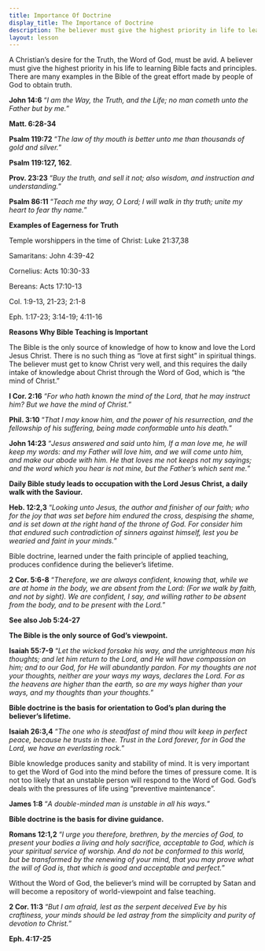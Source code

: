 ```yaml
---
title: Importance Of Doctrine
display_title: The Importance of Doctrine
description: The believer must give the highest priority in life to learning Bible facts and principles, and applying them to every situation.
layout: lesson
---
```


A Christian’s desire for the Truth, the Word of God, must be avid. A believer must give the highest priority in his life to learning Bible facts and principles. There are many examples in the Bible of the great effort made by people of God to obtain truth.

**John 14:6** “*_I am the Way, the Truth, and the Life; no man cometh unto the Father but by me._*”

**Matt. 6:28-34**

**Psalm 119:72** “_The law of thy mouth is better unto me than thousands of gold and silver._”

**Psalm 119:127, 162**.

**Prov. 23:23** “_Buy the truth, and sell it not; also wisdom, and instruction and understanding._”

**Psalm 86:11** “_Teach me thy way, O Lord; I will walk in thy truth; unite my heart to fear thy name._”

**Examples of Eagerness for Truth**

Temple worshippers in the time of Christ: Luke 21:37,38

Samaritans: John 4:39-42

Cornelius: Acts 10:30-33

Bereans: Acts 17:10-13

Col. 1:9-13, 21-23; 2:1-8

Eph. 1:17-23; 3:14-19; 4:11-16

**Reasons Why Bible Teaching is Important**

The Bible is the only source of knowledge of how to know and love the Lord Jesus Christ. There is no such thing as “love at first sight” in spiritual things. The believer must get to know Christ very well, and this requires the daily intake of knowledge about Christ through the Word of God, which is “the mind of Christ.”

**I Cor. 2:16** “_For who hath known the mind of the Lord, that he may instruct him? But we have the mind of Christ._”

**Phil. 3:10** “_That I may know him, and the power of his resurrection, and the fellowship of his suffering, being made conformable unto his death._”

**John 14:23** “_Jesus answered and said unto him, If a man love me, he will keep my words: and my Father will love him, and we will come unto him, and make our abode with him. He that loves me not keeps not my sayings; and the word which you hear is not mine, but the Father’s which sent me._”

**Daily Bible study leads to occupation with the Lord Jesus Christ, a daily walk with the Saviour.**

**Heb. 12:2,3** “_Looking unto Jesus, the author and finisher of our faith; who for the joy that was set before him endured the cross, despising the shame, and is set down at the right hand of the throne of God. For consider him that endured such contradiction of sinners against himself, lest you be wearied and faint in your minds._”

Bible doctrine, learned under the faith principle of applied teaching, produces confidence during the believer’s lifetime.

**2 Cor. 5:6-8** “_Therefore, we are always confident, knowing that, while we are at home in the body, we are absent from the Lord: (For we walk by faith, and not by sight). We are confident, I say, and willing rather to be absent from the body, and to be present with the Lord._”

**See also Job 5:24-27**

**The Bible is the only source of God’s viewpoint.**

**Isaiah 55:7-9** “_Let the wicked forsake his way, and the unrighteous man his thoughts; and let him return to the Lord, and He will have compassion on him; and to our God, for He will abundantly pardon. For my thoughts are not your thoughts, neither are your ways my ways, declares the Lord. For as the heavens are higher than the earth, so are my ways higher than your ways, and my thoughts than your thoughts._”

**Bible doctrine is the basis for orientation to God’s plan during the believer’s lifetime.**

**Isaiah 26:3,4** “_The one who is steadfast of mind thou wilt keep in perfect peace, because he trusts in thee. Trust in the Lord forever, for in God the Lord, we have an everlasting rock._”

Bible knowledge produces sanity and stability of mind. It is very important to get the Word of God into the mind before the times of pressure come. It is not too likely that an unstable person will respond to the Word of God. God’s deals with the pressures of life using “preventive maintenance”.

**James 1:8** “_A double-minded man is unstable in all his ways._”

**Bible doctrine is the basis for divine guidance.**

**Romans 12:1,2** “_I urge you therefore, brethren, by the mercies of God, to present your bodies a living and holy sacrifice, acceptable to God, which is your spiritual service of worship. And do not be conformed to this world, but be transformed by the renewing of your mind, that you may prove what the will of God is, that which is good and acceptable and perfect._”

Without the Word of God, the believer’s mind will be corrupted by Satan and will become a repository of world-viewpoint and false teaching.

**2 Cor. 11:3** “_But I am afraid, lest as the serpent deceived Eve by his craftiness, your minds should be led astray from the simplicity and purity of devotion to Christ._”

**Eph. 4:17-25**


